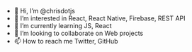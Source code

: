 - 👋 Hi, I’m @chrisdotjs
- 👀 I’m interested in React, React Native, Firebase, REST API
- 🌱 I’m currently learning JS, React
- 💞️ I’m looking to collaborate on Web projects
- 📫 How to reach me Twitter, GitHub

<!---
chrisdotjs/chrisdotjs is a ✨ special ✨ repository because its `README.md` (this file) appears on your GitHub profile.
You can click the Preview link to take a look at your changes.
--->
